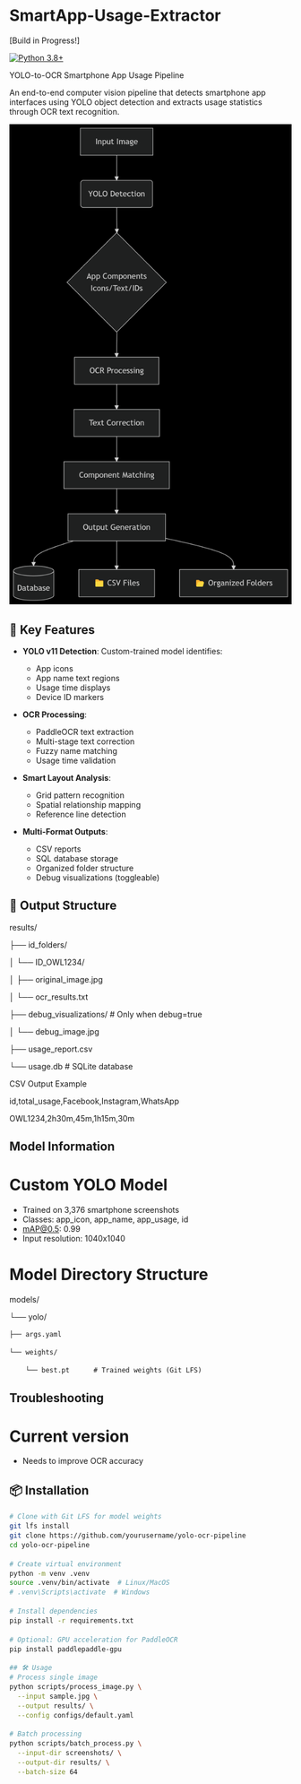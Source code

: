 # SmartApp-Usage-Extractor

[Build in Progress!]

[![Python 3.8+](https://img.shields.io/badge/python-3.8+-blue.svg)](https://www.python.org/downloads/)

YOLO-to-OCR Smartphone App Usage Pipeline

An end-to-end computer vision pipeline that detects smartphone app interfaces using YOLO object detection and extracts usage statistics through OCR text recognition.

![Pipeline Visualization](docs/pipeline_diagram.png)

## 🚀 Key Features

- **YOLO v11 Detection**: Custom-trained model identifies:
  - App icons
  - App name text regions
  - Usage time displays
  - Device ID markers
  
- **OCR Processing**:
  - PaddleOCR text extraction
  - Multi-stage text correction
  - Fuzzy name matching
  - Usage time validation

- **Smart Layout Analysis**:
  - Grid pattern recognition
  - Spatial relationship mapping
  - Reference line detection

- **Multi-Format Outputs**:
  - CSV reports
  - SQL database storage
  - Organized folder structure
  - Debug visualizations (toggleable)

## 📂 Output Structure
results/

├── id_folders/

│   └── ID_OWL1234/

│       ├── original_image.jpg

│       └── ocr_results.txt

├── debug_visualizations/  # Only when debug=true

│   └── debug_image.jpg

├── usage_report.csv

└── usage.db               # SQLite database


CSV Output Example

id,total_usage,Facebook,Instagram,WhatsApp

OWL1234,2h30m,45m,1h15m,30m

## Model Information
# Custom YOLO Model

- Trained on 3,376 smartphone screenshots
- Classes: app_icon, app_name, app_usage, id
- mAP@0.5: 0.99
- Input resolution: 1040x1040
  
# Model Directory Structure
models/

└── yolo/

    ├── args.yaml
    
    └── weights/
    
        └── best.pt      # Trained weights (Git LFS)

## Troubleshooting
# Current version
- Needs to improve OCR accuracy

## 📦 Installation

```bash
# Clone with Git LFS for model weights
git lfs install
git clone https://github.com/yourusername/yolo-ocr-pipeline
cd yolo-ocr-pipeline

# Create virtual environment
python -m venv .venv
source .venv/bin/activate  # Linux/MacOS
# .venv\Scripts\activate  # Windows

# Install dependencies
pip install -r requirements.txt

# Optional: GPU acceleration for PaddleOCR
pip install paddlepaddle-gpu

## 🛠️ Usage
# Process single image
python scripts/process_image.py \
  --input sample.jpg \
  --output results/ \
  --config configs/default.yaml

# Batch processing
python scripts/batch_process.py \
  --input-dir screenshots/ \
  --output-dir results/ \
  --batch-size 64
